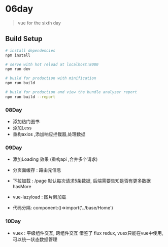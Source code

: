 # 06day

> vue for  the sixth day

## Build Setup

``` bash
# install dependencies
npm install

# serve with hot reload at localhost:8080
npm run dev

# build for production with minification
npm run build

# build for production and view the bundle analyzer report
npm run build --report
```

### 08Day
* 添加热门图书
* 添加Less
* 重构axios ,添加响应拦截器,处理数据


### 09Day
* 添加Loading 效果 (重构api ,合并多个请求)
* 分页面缓存 : 路由元信息
* 下拉加载 :   /page
   默认每次请求5条数据, 后端需要告知是否有更多数据hasMore
* vue-lazyload : 图片懒加载

* 代码分隔:   component:()=>import('../base/Home')


### 10Day
* vuex : 平级组件交互, 跨组件交互 借鉴了 flux redux, vuex只能在vue中使用,可以统一状态数据管理



